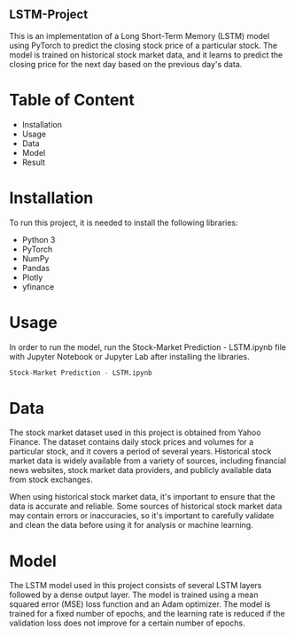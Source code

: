 ## LSTM-Project
This is an implementation of a Long Short-Term Memory (LSTM) model using PyTorch to predict the closing stock price of a particular stock. The model is trained on historical stock market data, and it learns to predict the closing price for the next day based on the previous day's data.
# Table of Content
  * Installation
  * Usage
  * Data
  * Model
  * Result
# Installation
To run this project, it is needed to install the following libraries:
 * Python 3
 * PyTorch
 * NumPy
 * Pandas
 * Plotly
 * yfinance
# Usage
In order to run the model, run the Stock-Market Prediction - LSTM.ipynb file with Jupyter Notebook or Jupyter Lab after installing the libraries.
``` python 
Stock-Market Prediction - LSTM.ipynb
```
# Data 
The stock market dataset used in this project is obtained from Yahoo Finance. The dataset contains daily stock prices and volumes for a particular stock, and it covers a period of several years. Historical stock market data is widely available from a variety of sources, including financial news websites, stock market data providers, and publicly available data from stock exchanges.

When using historical stock market data, it's important to ensure that the data is accurate and reliable. Some sources of historical stock market data may contain errors or inaccuracies, so it's important to carefully validate and clean the data before using it for analysis or machine learning.

# Model
The LSTM model used in this project consists of several LSTM layers followed by a dense output layer. The model is trained using a mean squared error (MSE) loss function and an Adam optimizer. The model is trained for a fixed number of epochs, and the learning rate is reduced if the validation loss does not improve for a certain number of epochs.
